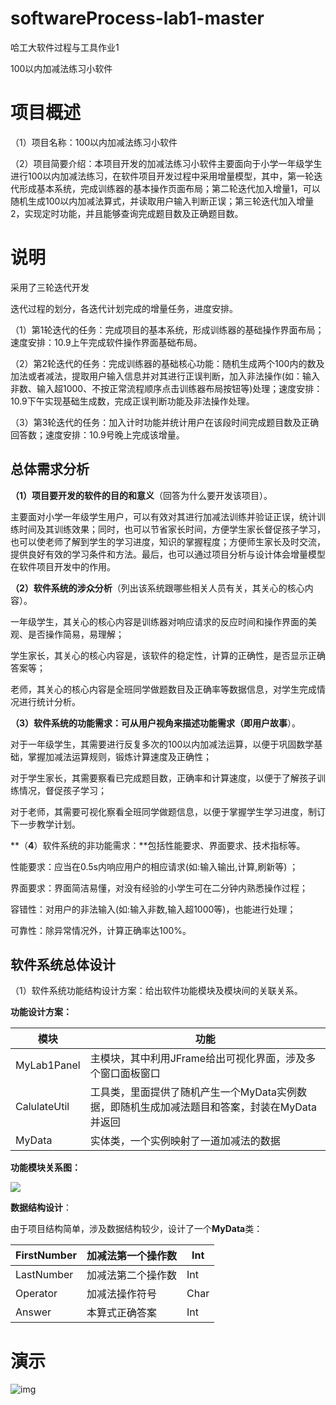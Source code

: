 # softwareProcess-lab1-master
哈工大软件过程与工具作业1

100以内加减法练习小软件

#  项目概述

（1）项目名称：100以内加减法练习小软件

（2）项目简要介绍：本项目开发的加减法练习小软件主要面向于小学一年级学生进行100以内加减法练习，在软件项目开发过程中采用增量模型，其中，第一轮迭代形成基本系统，完成训练器的基本操作页面布局；第二轮迭代加入增量1，可以随机生成100以内加减法算式，并读取用户输入判断正误；第三轮迭代加入增量2，实现定时功能，并且能够查询完成题目数及正确题目数。

# 说明

采用了三轮迭代开发

迭代过程的划分，各迭代计划完成的增量任务，进度安排。

（1）第1轮迭代的任务：完成项目的基本系统，形成训练器的基础操作界面布局；速度安排：10.9上午完成软件操作界面基础布局。

（2）第2轮迭代的任务：完成训练器的基础核心功能：随机生成两个100内的数及加法或者减法，提取用户输入信息并对其进行正误判断，加入非法操作(如：输入非数、输入超1000、不按正常流程顺序点击训练器布局按钮等)处理；速度安排： 10.9下午实现基础生成数，完成正误判断功能及非法操作处理。

（3）第3轮迭代的任务：加入计时功能并统计用户在该段时间完成题目数及正确回答数；速度安排：10.9号晚上完成该增量。

## 总体需求分析

**（****1****）项目要开发的软件的目的和意义**（回答为什么要开发该项目）。

主要面对小学一年级学生用户，可以有效对其进行加减法训练并验证正误，统计训练时间及其训练效果；同时，也可以节省家长时间，方便学生家长督促孩子学习，也可以使老师了解到学生的学习进度，知识的掌握程度；方便师生家长及时交流，提供良好有效的学习条件和方法。最后，也可以通过项目分析与设计体会增量模型在软件项目开发中的作用。

**（****2****）软件系统的涉众分析**（列出该系统跟哪些相关人员有关，其关心的核心内容）。

一年级学生，其关心的核心内容是训练器对响应请求的反应时间和操作界面的美观、是否操作简易，易理解；

学生家长，其关心的核心内容是，该软件的稳定性，计算的正确性，是否显示正确答案等；

老师，其关心的核心内容是全班同学做题数目及正确率等数据信息，对学生完成情况进行统计分析。

**（****3****）软件系统的功能需求：**可从用户视角来描述功能需求（即**用户故事**）。

对于一年级学生，其需要进行反复多次的100以内加减法运算，以便于巩固数学基础，掌握加减法运算规则，锻炼计算速度及正确性；

对于学生家长，其需要察看已完成题目数，正确率和计算速度，以便于了解孩子训练情况，督促孩子学习；

对于老师，其需要可视化察看全班同学做题信息，以便于掌握学生学习进度，制订下一步教学计划。

**（****4****）软件系统的非功能需求：**包括性能要求、界面要求、技术指标等。

性能要求：应当在0.5s内响应用户的相应请求(如:输入输出,计算,刷新等) ；

界面要求：界面简洁易懂，对没有经验的小学生可在二分钟内熟悉操作过程；

容错性：对用户的非法输入(如:输入非数,输入超1000等)，也能进行处理；

可靠性：除异常情况外，计算正确率达100%。

##  软件系统总体设计

（1）软件系统功能结构设计方案：给出软件功能模块及模块间的关联关系。

**功能设计方案：**

| **模块**     | **功能**                                                     |
| ------------ | ------------------------------------------------------------ |
| MyLab1Panel  | 主模块，其中利用JFrame给出可视化界面，涉及多个窗口面板窗口   |
| CalulateUtil | 工具类，里面提供了随机产生一个MyData实例数据，即随机生成加减法题目和答案，封装在MyData并返回 |
| MyData       | 实体类，一个实例映射了一道加减法的数据                       |

**功能模块关系图：**

![](https://farsblog.oss-cn-beijing.aliyuncs.com/PicGo/202305151934688.jpg)

**数据结构设计**：

由于项目结构简单，涉及数据结构较少，设计了一个**MyData**类：

| FirstNumber | 加减法第一个操作数 | Int  |
| ----------- | ------------------ | ---- |
| LastNumber  | 加减法第二个操作数 | Int  |
| Operator    | 加减法操作符号     | Char |
| Answer      | 本算式正确答案     | Int  |

# 演示

![img](https://farsblog.oss-cn-beijing.aliyuncs.com/PicGo/202305151934686.jpg)

